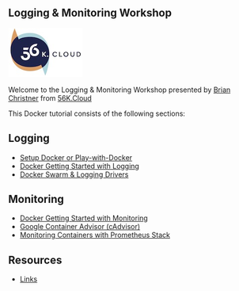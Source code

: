 ## Logging & Monitoring Workshop

<img src="https://raw.githubusercontent.com/56kcloud/Training/master/img/56k.jpg" alt="56K.Cloud Logo" width="150" height="99"> 

Welcome to the Logging & Monitoring Workshop presented by [Brian Christner](https://twitter.com/idomyowntricks) from [56K.Cloud](https://www.56k.cloud)

This Docker tutorial consists of the following sections:

## Logging

* [Setup Docker or Play-with-Docker](./logging/setup.md)
* [Docker Getting Started with Logging](./logging/getting-started.md)
* [Docker Swarm & Logging Drivers](./logging/log-drivers.md)

## Monitoring

* [Docker Getting Started with Monitoring](./monitoring/stats.md)
* [Google Container Advisor (cAdvisor)](./monitoring/cadvisor.md)
* [Monitoring Containers with Prometheus Stack](./monitoring/monitoring-stack.md)

## Resources
* [Links](./resources/links.md)
